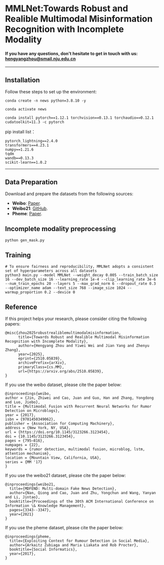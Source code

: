 # MMLNet:Towards Robust and Realible Multimodal Misinformation Recognition with Incomplete Modality
#### If you have any questions, don't hesitate to get in touch with us: hengyangzhou@smail.nju.edu.cn
---

## Installation
Follow these steps to set up the environment:
```
conda create -n news python=3.8.10 -y

conda activate news

conda install pytorch==1.12.1 torchvision==0.13.1 torchaudio==0.12.1 cudatoolkit=11.3 -c pytorch 
```
pip install list：
```
pytorch_lightning==2.4.0
transformers==4.23.1
numpy==1.21.6
tqdm
wandb==0.13.3
scikit-learn==1.0.2
```

---
## Data Preparation

Download and prepare the datasets from the following sources:
- **Weibo**: [Paper](https://doi.org/10.1145/3123266.3123454).
- **Weibo21**: [GitHub](https://github.com/kennqiang/MDFEND-Weibo21).
- **Pheme**: [Paper](https://link.springer.com/chapter/10.1007/978-3-319-67217-5_8).


## Incomplete modality preprocessing
```
python gen_mask.py
```

## Training

```Shell
# To ensure fairness and reproducibility, MMLNet adopts a consistent set of hyperparameters across all datasets
python3 main.py --model MMLNet --weight_decay 0.005 --train_batch_size 16 --dev_batch_size 16 --learning_rate 1e-4 --clip_learning_rate 3e-6 --num_train_epochs 20 --layers 5 --max_grad_norm 6 --dropout_rate 0.3 --optimizer_name adam --text_size 768 --image_size 1024 --warmup_proportion 0.2 --device 0
```



## Reference

If this project helps your research, please consider citing the following papers:

```
@misc{zhou2025robustrealiblemultimodalmisinformation,
      title={Towards Robust and Realible Multimodal Misinformation Recognition with Incomplete Modality}, 
      author={Hengyang Zhou and Yiwei Wei and Jian Yang and Zhenyu Zhang},
      year={2025},
      eprint={2510.05839},
      archivePrefix={arXiv},
      primaryClass={cs.MM},
      url={https://arxiv.org/abs/2510.05839}, 
}
```

If you use the weibo dataset, please cite the paper below:
```
@inproceedings{weibo,
author = {Jin, Zhiwei and Cao, Juan and Guo, Han and Zhang, Yongdong and Luo, Jiebo},
title = {Multimodal Fusion with Recurrent Neural Networks for Rumor Detection on Microblogs},
year = {2017},
isbn = {9781450349062},
publisher = {Association for Computing Machinery},
address = {New York, NY, USA},
url = {https://doi.org/10.1145/3123266.3123454},
doi = {10.1145/3123266.3123454},
pages = {795–816},
numpages = {22},
keywords = {rumor detection, multimodal fusion, microblog, lstm, attention mechanism},
location = {Mountain View, California, USA},
series = {MM '17}
}
```
If you use the weibo21 dataset, please cite the paper below:
```
@inproceedings{weibo21,
  title={MDFEND: Multi-domain Fake News Detection},
  author={Nan, Qiong and Cao, Juan and Zhu, Yongchun and Wang, Yanyan and Li, Jintao},
  booktitle={Proceedings of the 30th ACM International Conference on Information \& Knowledge Management},
  pages={3343--3347},
  year={2021}
}
```
If you use the pheme dataset, please cite the paper below:
```
@inproceedings{pheme,
  title={Exploiting Context for Rumour Detection in Social Media},
  author={Arkaitz Zubiaga and Maria Liakata and Rob Procter},
  booktitle={Social Informatics},
  year={2017},
}
```
